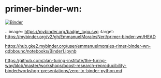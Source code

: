 # primer-binder-wn: 

[![Binder](https://mybinder.org/badge_logo.svg)](https://mybinder.org/v2/gh/EmmanuelMoralesNeri/primer-binder-wn/HEAD)

.. image:: https://mybinder.org/badge_logo.svg
 :target: https://mybinder.org/v2/gh/EmmanuelMoralesNeri/primer-binder-wn/HEAD
 
https://hub.gke2.mybinder.org/user/emmanuelmorales-rimer-binder-wn-qdbbounc/notebooks/Binder1.ipynb

https://github.com/alan-turing-institute/the-turing-way/blob/master/workshops/boost-research-reproducibility-binder/workshop-presentations/zero-to-binder-python.md
